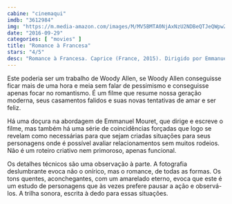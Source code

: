 ```yaml
---
cabine: "cinemaqui"
imdb: "3612984"
img: "https://m.media-amazon.com/images/M/MV5BMTA0NjAxNzU2NDBeQTJeQWpwZ15BbWU4MDI2NjI0Nzcx._V1_SY150_CR6,0,101,150_.jpg"
date: "2016-09-29"
categories: [ "movies" ]
title: "Romance à Francesa"
stars: "4/5"
desc: "Romance à Francesa. Caprice (France, 2015). Dirigido por Emmanuel Mouret. Escrito por Emmanuel Mouret. Com Virginie Efira (Alicia Bardery), Anaïs Demoustier (Caprice), Laurent Stocker (Thomas), Emmanuel Mouret (Clément Dussaut), Thomas Blanchard (Jean), Mathilde Warnier (Virginie), Olivier Cruveiller (Maurice), Botum Dupuis (Christie), Néo Rouleau (Jacky)."
---
```

Este poderia ser um trabalho de Woody Allen, se Woody Allen conseguisse ficar mais de uma hora e meia sem falar de pessimismo e conseguisse apenas focar no romantismo. É um filme que resume nossa geração moderna, seus casamentos falidos e suas novas tentativas de amar e ser feliz.

Há uma doçura na abordagem de Emmanuel Mouret, que dirige e escreve o filme, mas também há uma série de coincidências forçadas que logo se revelam como necessárias para que sejam criadas situações para seus personagens onde é possível avaliar relacionamentos sem muitos rodeios. Não é um roteiro criativo nem primoroso, apenas funcional.

Os detalhes técnicos são uma observação à parte. A fotografia deslumbrante evoca não o onírico, mas o romance, de todas as formas. Os tons quentes, aconchegantes, com um amarelado eterno, evoca que este é um estudo de personagens que às vezes prefere pausar a ação e observá-los. A trilha sonora, escrita à dedo para essas situações.

